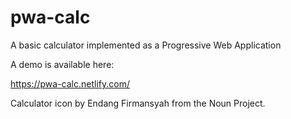 pwa-calc
========

A basic calculator implemented as a Progressive Web Application

A demo is available here:

https://pwa-calc.netlify.com/

Calculator icon by Endang Firmansyah from the Noun Project.